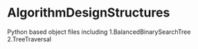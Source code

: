 # AlgorithmDesignStructures

Python based object files including
1.BalancedBinarySearchTree
2.TreeTraversal

